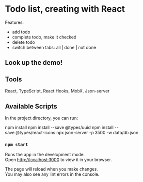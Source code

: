 # Todo list, creating with React

Features:

- add todo
- complete todo, make it checked
- delete todo
- switch between tabs: all | done | not done

## Look up the demo!

## Tools

React, TypeScript, React Hooks, MobX, Json-server

## Available Scripts

In the project directory, you can run:

npm install
npm install --save @types/uuid
npm install --save @types/react-icons
npx json-server -p 3500 -w data/db.json

### `npm start`

Runs the app in the development mode.\
Open [http://localhost:3000](http://localhost:3000) to view it in your browser.

The page will reload when you make changes.\
You may also see any lint errors in the console.
